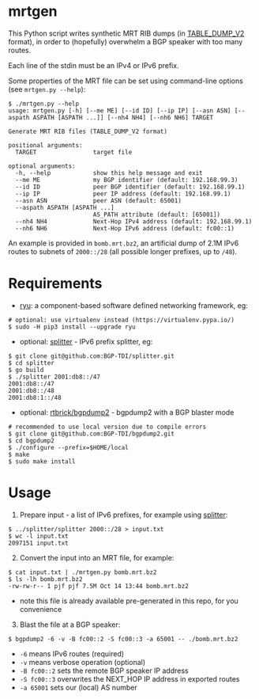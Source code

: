 # mrtgen

This Python script writes synthetic MRT RIB dumps (in [TABLE_DUMP_V2](https://datatracker.ietf.org/doc/html/rfc6396#section-4.3) format), in order to (hopefully) overwhelm a BGP speaker with too many routes.

Each line of the stdin must be an IPv4 or IPv6 prefix.

Some properties of the MRT file can be set using command-line options (see `mrtgen.py --help`):
```
$ ./mrtgen.py --help
usage: mrtgen.py [-h] [--me ME] [--id ID] [--ip IP] [--asn ASN] [--aspath ASPATH [ASPATH ...]] [--nh4 NH4] [--nh6 NH6] TARGET

Generate MRT RIB files (TABLE_DUMP_V2 format)

positional arguments:
  TARGET                target file

optional arguments:
  -h, --help            show this help message and exit
  --me ME               my BGP identifier (default: 192.168.99.3)
  --id ID               peer BGP identifier (default: 192.168.99.1)
  --ip IP               peer IP address (default: 192.168.99.1)
  --asn ASN             peer ASN (default: 65001)
  --aspath ASPATH [ASPATH ...]
                        AS_PATH attribute (default: [65001])
  --nh4 NH4             Next-Hop IPv4 address (default: 192.168.99.1)
  --nh6 NH6             Next-Hop IPv6 address (default: fc00::1)
```

An example is provided in `bomb.mrt.bz2`, an artificial dump of 2.1M IPv6 routes to subnets of `2000::/28` (all possible longer prefixes, up to `/48`).

# Requirements

 * [ryu](https://github.com/faucetsdn/ryu): a component-based software defined networking framework, eg:
 ```
 # optional: use virtualenv instead (https://virtualenv.pypa.io/)
 $ sudo -H pip3 install --upgrade ryu
 ```
 * optional: [splitter](https://github.com/BGP-TDI/splitter) - IPv6 prefix splitter, eg:
 ```
 $ git clone git@github.com:BGP-TDI/splitter.git
 $ cd splitter
 $ go build
 $ ./splitter 2001:db8::/47
2001:db8::/47
2001:db8::/48
2001:db8:1::/48
 ```
 
 * optional: [rtbrick/bgpdump2](https://github.com/rtbrick/bgpdump2) - bgpdump2 with a BGP blaster mode
 ```
 # recommended to use local version due to compile errors
 $ git clone git@github.com:BGP-TDI/bgpdump2.git
 $ cd bgpdump2
 $ ./configure --prefix=$HOME/local
 $ make
 $ sudo make install
 ```

# Usage

1. Prepare input - a list of IPv6 prefixes, for example using [splitter](https://github.com/BGP-TDI/splitter):
```
$ ../splitter/splitter 2000::/28 > input.txt
$ wc -l input.txt 
2097151 input.txt
```

2. Convert the input into an MRT file, for example:
```
$ cat input.txt | ./mrtgen.py bomb.mrt.bz2
$ ls -lh bomb.mrt.bz2 
-rw-rw-r-- 1 pjf pjf 7.5M Oct 14 13:44 bomb.mrt.bz2
```
 * note this file is already available pre-generated in this repo, for you convenience

3. Blast the file at a BGP speaker:
```
$ bgpdump2 -6 -v -B fc00::2 -S fc00::3 -a 65001 -- ./bomb.mrt.bz2
```
* `-6` means IPv6 routes (required)
* `-v` means verbose operation (optional)
* `-B fc00::2` sets the remote BGP speaker IP address
* `-S fc00::3` overwrites the NEXT_HOP IP address in exported routes
* `-a 65001` sets our (local) AS number
